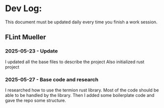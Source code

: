 # Dev Log:

This document must be updated daily every time you finish a work session.

## FLint Mueller

### 2025-05-23 - Update
I updated all the base files to describe the project
Also initialized rust project

### 2025-05-27 - Base code and research
I researched how to use the termion rust library.
Most of the code should be able to be handled by the library.
Then I added some boilerplate code and gave the repo some structure.
